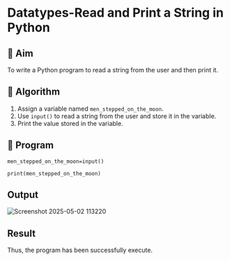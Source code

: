 # Datatypes-Read and Print a String in Python

## 🎯 Aim
To write a Python program to read a string from the user and then print it.

## 🧠 Algorithm
1. Assign a variable named `men_stepped_on_the_moon`.
2. Use `input()` to read a string from the user and store it in the variable.
3. Print the value stored in the variable.

## 🧾 Program
```
men_stepped_on_the_moon=input()

print(men_stepped_on_the_moon)
```

## Output
![Screenshot 2025-05-02 113220](https://github.com/user-attachments/assets/40c46648-8c01-4e1b-86d0-5dfa5175d3a1)

## Result
Thus, the program has been successfully execute.
